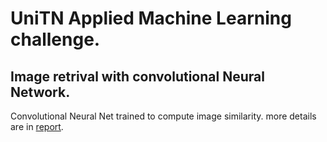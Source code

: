 # UniTN Applied Machine Learning challenge.
## Image retrival with convolutional Neural Network.

Convolutional Neural Net trained to compute image similarity.
more details are in [report](https://github.com/GabrieleGhisleni/ImageRetrival-ConvNN/blob/master/Report.pdf).
